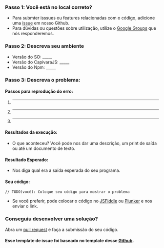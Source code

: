 ### Passo 1: Você está no local correto?
  
  * Para submter isssues ou features relacionadas com o código, adicione uma [issue](github) em nosso Github.
  * Para dúvidas ou questões sobre utilização, utilize o [Google Groups](https://groups.google.com/forum/#!forum/capivarajs) que nós responderemos.

### Passo 2: Descreva seu ambiente

  * Versão do SO: _____
  * Versão do CapivaraJS: _____
  * Versão do Npm: _____
  
### Passo 3: Descreva o problema:

#### Passos para reprodução do erro:

  1. _____
  2. _____
  3. _____
  
#### Resultados da execução:

  * O que aconteceu? Você pode nos dar uma descrição, um print de saída ou até um documento de texto.
  
#### Resultado Esperado:

  * Nos diga qual era a saída esperada do seu programa.
#### Seu código:

  ```
  // TODO(você): Coloque seu código para mostrar o problema
  ```
  * Se você preferir, pode colocar o código no [JSFiddle][jsfiddle] ou [Plunker][plunker] e nos enviar o link.
  
### Conseguiu desenvolver uma solução?

Abra um [pull request] e faça a submissão do seu código.

#### Esse template de issue foi baseado no template desse [Github](google-github).

[jsfiddle]: http://jsfiddle.net/
[plunker]: https://plnkr.co/
[github]: https://github.com/CapivaraJS/capivarajs
[google-github]: https://github.com/googlesamples/google-services
[pull request]: https://github.com/CapivaraJS/capivarajs/compare
